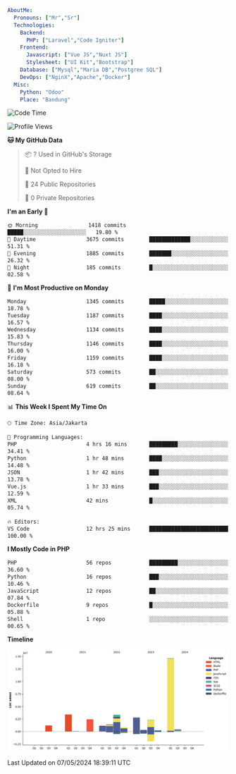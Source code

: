 ```yaml
AboutMe:
  Pronouns: ["Mr","Sr"]
  Technologies:
    Backend:
      PHP: ["Laravel","Code Igniter"]
    Frontend:
      Javascript: ["Vue JS","Nuxt JS"]
      Stylesheet: ["UI Kit","Bootstrap"]
    Database: ["Mysql","Maria DB","Postgree SQL"]
    DevOps: ["NginX","Apache","Docker"]
  Misc:
    Python: "Odoo"
    Place: "Bandung"
```

<!--START_SECTION:waka-->
![Code Time](http://img.shields.io/badge/Code%20Time-1%2C386%20hrs%2014%20mins-blue)

![Profile Views](http://img.shields.io/badge/Profile%20Views-0-blue)

**🐱 My GitHub Data** 

> 📦 ? Used in GitHub's Storage 
 > 
> 🚫 Not Opted to Hire
 > 
> 📜 24 Public Repositories 
 > 
> 🔑 0 Private Repositories 
 > 
**I'm an Early 🐤** 

```text
🌞 Morning                1418 commits        █████░░░░░░░░░░░░░░░░░░░░   19.80 % 
🌆 Daytime                3675 commits        █████████████░░░░░░░░░░░░   51.31 % 
🌃 Evening                1885 commits        ███████░░░░░░░░░░░░░░░░░░   26.32 % 
🌙 Night                  185 commits         █░░░░░░░░░░░░░░░░░░░░░░░░   02.58 % 
```
📅 **I'm Most Productive on Monday** 

```text
Monday                   1345 commits        █████░░░░░░░░░░░░░░░░░░░░   18.78 % 
Tuesday                  1187 commits        ████░░░░░░░░░░░░░░░░░░░░░   16.57 % 
Wednesday                1134 commits        ████░░░░░░░░░░░░░░░░░░░░░   15.83 % 
Thursday                 1146 commits        ████░░░░░░░░░░░░░░░░░░░░░   16.00 % 
Friday                   1159 commits        ████░░░░░░░░░░░░░░░░░░░░░   16.18 % 
Saturday                 573 commits         ██░░░░░░░░░░░░░░░░░░░░░░░   08.00 % 
Sunday                   619 commits         ██░░░░░░░░░░░░░░░░░░░░░░░   08.64 % 
```


📊 **This Week I Spent My Time On** 

```text
🕑︎ Time Zone: Asia/Jakarta

💬 Programming Languages: 
PHP                      4 hrs 16 mins       █████████░░░░░░░░░░░░░░░░   34.41 % 
Python                   1 hr 48 mins        ████░░░░░░░░░░░░░░░░░░░░░   14.48 % 
JSON                     1 hr 42 mins        ███░░░░░░░░░░░░░░░░░░░░░░   13.78 % 
Vue.js                   1 hr 33 mins        ███░░░░░░░░░░░░░░░░░░░░░░   12.59 % 
XML                      42 mins             █░░░░░░░░░░░░░░░░░░░░░░░░   05.74 % 

🔥 Editors: 
VS Code                  12 hrs 25 mins      █████████████████████████   100.00 % 
```

**I Mostly Code in PHP** 

```text
PHP                      56 repos            █████████░░░░░░░░░░░░░░░░   36.60 % 
Python                   16 repos            ███░░░░░░░░░░░░░░░░░░░░░░   10.46 % 
JavaScript               12 repos            ██░░░░░░░░░░░░░░░░░░░░░░░   07.84 % 
Dockerfile               9 repos             █░░░░░░░░░░░░░░░░░░░░░░░░   05.88 % 
Shell                    1 repo              ░░░░░░░░░░░░░░░░░░░░░░░░░   00.65 % 
```



**Timeline**

![Lines of Code chart](https://raw.githubusercontent.com/vheins/vheins/main/assets/bar_graph.png)


 Last Updated on 07/05/2024 18:39:11 UTC
<!--END_SECTION:waka-->
